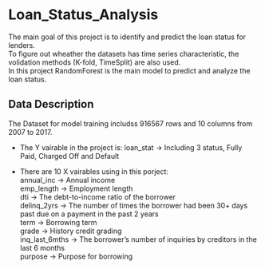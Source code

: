 # Loan_Status_Analysis
The main goal of this project is to identify and predict the loan status for lenders.   
To figure out wheather the datasets has time series characteristic, the volidation methods (K-fold, TimeSplit) are also used.  
In this project RandomForest is the main model to predict and analyze the loan status.  


## Data Description
The Dataset for model training includss 916567 rows and 10 columns from 2007 to 2017. 

* The Y vairable in the project is:
loan_stat -> Including 3 status, Fully Paid, Charged Off and Default


* There are 10 X vairables using in this porject:  
annual_inc -> Annual income  
emp_length -> Employment length  
dti ->  The debt-to-income ratio of the borrower  
delinq_2yrs -> The number of times the borrower had been 30+ days past due on a payment in the past 2 years  
term -> Borrowing term  
grade -> History credit grading  
inq_last_6mths -> The borrower’s number of inquiries by creditors in the last 6 months  
purpose -> Purpose for borrowing  

